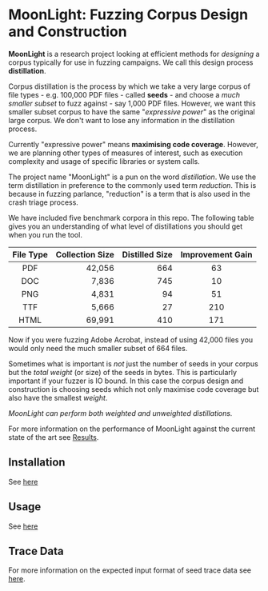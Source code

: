 # MoonLight: Fuzzing Corpus Design and Construction

**MoonLight** is a research project looking at efficient methods for
_designing_ a corpus typically for use in fuzzing campaigns. We call this
design process **distillation**.

Corpus distillation is the process by which we take a very large corpus of file
types - e.g. 100,000 PDF files - called **seeds** - and choose a _much smaller
subset_ to fuzz against - say 1,000 PDF files. However, we want this smaller
subset corpus to have the same "_expressive power_" as the original large
corpus. We don't want to lose any information in the distillation process.

Currently "expressive power" means **maximising code coverage**. However, we
are planning other types of measures of interest, such as execution complexity
and usage of specific libraries or system calls.

The project name "MoonLight" is a pun on the word _distillation_. We use the
term distillation in preference to the commonly used term _reduction_. This is
because in fuzzing parlance, "reduction" is a term that is also used in the
crash triage process.

We have included five benchmark corpora in this repo. The following table gives
you an understanding of what level of distillations you should get when you run
the tool.

| File Type | Collection Size | Distilled Size | Improvement Gain |
|:---------:|----------------:|---------------:|:----------------:|
|    PDF    |          42,056 |            664 |               63 |
|    DOC    |           7,836 |            745 |               10 |
|    PNG    |           4,831 |             94 |               51 |
|    TTF    |           5,666 |             27 |              210 |
|   HTML    |          69,991 |            410 |              171 |

Now if you were fuzzing Adobe Acrobat, instead of using 42,000 files you would
only need the much smaller subset of 664 files.

Sometimes what is important is _not_ just the number of seeds in your corpus
but the _total weight_ (or size) of the seeds in bytes. This is particularly
important if your fuzzer is IO bound. In this case the corpus design and
construction is choosing seeds which not only maximise code coverage but also
have the smallest _weight_.

_MoonLight can perform both weighted and unweighted distillations._

For more information on the performance of MoonLight against the current state
of the art see [Results](RESULTS.md).

## Installation

See [here](INSTALL.md)

## Usage

See [here](USAGE.md)

## Trace Data

For more information on the expected input format of seed trace data see
[here](DATA.md).
